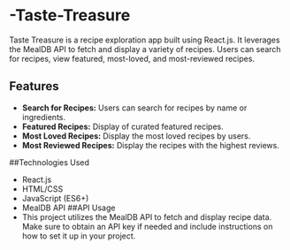 # -Taste-Treasure
Taste Treasure is a recipe exploration app built using React.js. It leverages the MealDB API to fetch and display a variety of recipes. Users can search for recipes, view featured, most-loved, and most-reviewed recipes.
## Features

- **Search for Recipes:** Users can search for recipes by name or ingredients.
- **Featured Recipes:** Display of curated featured recipes.
- **Most Loved Recipes:** Display the most loved recipes by users.
- **Most Reviewed Recipes:** Display the recipes with the highest reviews.

##Technologies Used
- React.js
- HTML/CSS
- JavaScript (ES6+)
- MealDB API
##API Usage
- This project utilizes the MealDB API to fetch and display recipe data. Make sure to obtain an API key if needed and include instructions on how to set it up in your project.
